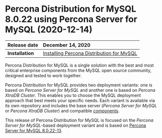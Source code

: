 # Percona Distribution for MySQL 8.0.22 using Percona Server for MySQL (2020-12-14)


| Release date    | December 14, 2020|
| :-------------- | :--------------- |
|**Installation** | [Installing Percona Distribution for MySQL](installing.md)|


Percona Distribution for MySQL is a single solution with the best and most critical enterprise components from the MySQL open source community, designed and tested to work together.

Percona Distribution for MySQL provides two deployment variants: one is based on *Percona Server for MySQL* and another one is based on *Percona XtraDB Cluster*. This enables you to choose the MySQL deployment approach that best meets your specific needs. Each variant is available via its own repository and includes the base server (*Percona Server for MySQL* or *Percona XtraDB Cluster*) and compatible [components](index.md#components).

This release of Percona Distribution for MySQL is focused on the *Percona Server for MySQL*-based deployment variant and is based on [Percona Server for MySQL 8.0.22-13](https://www.percona.com/doc/percona-server/8.0/release-notes/Percona-Server-8.0.22-13.html).
